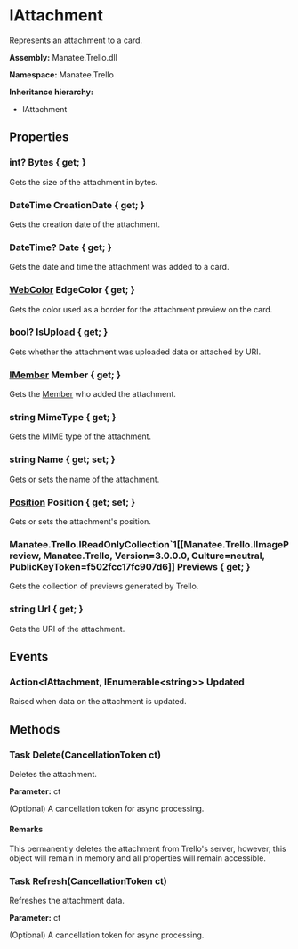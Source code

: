 # IAttachment

Represents an attachment to a card.

**Assembly:** Manatee.Trello.dll

**Namespace:** Manatee.Trello

**Inheritance hierarchy:**

- IAttachment

## Properties

### int? Bytes { get; }

Gets the size of the attachment in bytes.

### DateTime CreationDate { get; }

Gets the creation date of the attachment.

### DateTime? Date { get; }

Gets the date and time the attachment was added to a card.

### [WebColor](WebColor#webcolor) EdgeColor { get; }

Gets the color used as a border for the attachment preview on the card.

### bool? IsUpload { get; }

Gets whether the attachment was uploaded data or attached by URI.

### [IMember](IMember#imember) Member { get; }

Gets the [Member](IAttachment#imember-member--get-) who added the attachment.

### string MimeType { get; }

Gets the MIME type of the attachment.

### string Name { get; set; }

Gets or sets the name of the attachment.

### [Position](Position#position) Position { get; set; }

Gets or sets the attachment&#39;s position.

### Manatee.Trello.IReadOnlyCollection`1[[Manatee.Trello.IImagePreview, Manatee.Trello, Version=3.0.0.0, Culture=neutral, PublicKeyToken=f502fcc17fc907d6]] Previews { get; }

Gets the collection of previews generated by Trello.

### string Url { get; }

Gets the URI of the attachment.

## Events

### Action&lt;IAttachment, IEnumerable&lt;string&gt;&gt; Updated

Raised when data on the attachment is updated.

## Methods

### Task Delete(CancellationToken ct)

Deletes the attachment.

**Parameter:** ct

(Optional) A cancellation token for async processing.

#### Remarks

This permanently deletes the attachment from Trello&#39;s server, however, this object will remain in memory and all properties will remain accessible.

### Task Refresh(CancellationToken ct)

Refreshes the attachment data.

**Parameter:** ct

(Optional) A cancellation token for async processing.

